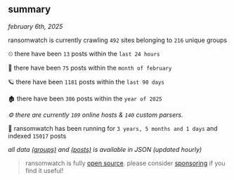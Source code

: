 
## summary
_february 6th, 2025_

ransomwatch is currently crawling `492` sites belonging to `216` unique groups

⏲ there have been `13` posts within the `last 24 hours`

🦈 there have been `75` posts within the `month of february`

🪐 there have been `1181` posts within the `last 90 days`

🏚 there have been `386` posts within the `year of 2025`

_⚙️ there are currently `109` online hosts & `140` custom parsers._

🦕 ransomwatch has been running for `3 years, 5 months and 1 days` and indexed `15017` posts

_all data  [(groups)](http://ransomwhat.telemetry.ltd/groups) and [(posts)](http://ransomwhat.telemetry.ltd/posts) is available in JSON (updated hourly)_

> ransomwatch is fully [open source](https://github.com/joshhighet/ransomwatch#ransomwatch--). please consider [sponsoring](https://github.com/sponsors/joshhighet) if you find it useful!
